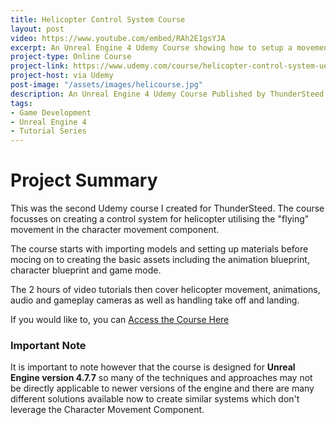 ```yaml
---
title: Helicopter Control System Course
layout: post
video: https://www.youtube.com/embed/RAh2E1gsYJA
excerpt: An Unreal Engine 4 Udemy Course showing how to setup a movement system for a Duel Stick, Arcade Helicopter Game. 
project-type: Online Course
project-link: https://www.udemy.com/course/helicopter-control-system-ue4/?referralCode=F1E6C66602E96718A759https://www.udemy.com/course/helicopter-control-system-ue4/?referralCode=F1E6C66602E96718A759
project-host: via Udemy
post-image: "/assets/images/helicourse.jpg"
description: An Unreal Engine 4 Udemy Course Published by ThunderSteed Ltd.
tags:
- Game Development
- Unreal Engine 4
- Tutorial Series
---
```

# Project Summary

This was the second Udemy course I created for ThunderSteed. The course focusses on creating a control system for helicopter utilising the "flying" movement in the character movement component.

The course starts with importing models and setting up materials before mocing on to creating the basic assets including the animation blueprint, character blueprint and game mode.

The 2 hours of video tutorials then cover helicopter movement, animations, audio and gameplay cameras as well as handling take off and landing.

If you would like to, you can [Access the Course Here](https://www.udemy.com/course/helicopter-control-system-ue4/?referralCode=F1E6C66602E96718A759)

### **Important Note**

It is important to note however that the course is designed for **Unreal Engine version 4.7.7** so many of the techniques and approaches may not be directly applicable to newer versions of the engine and there are many different solutions available now to create similar systems which don't leverage the Character Movement Component.